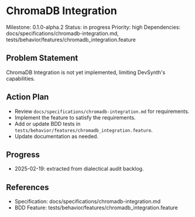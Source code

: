 # ChromaDB Integration
Milestone: 0.1.0-alpha.2
Status: in progress
Priority: high
Dependencies: docs/specifications/chromadb-integration.md, tests/behavior/features/chromadb_integration.feature

## Problem Statement
ChromaDB Integration is not yet implemented, limiting DevSynth's capabilities.


## Action Plan
- Review `docs/specifications/chromadb-integration.md` for requirements.
- Implement the feature to satisfy the requirements.
- Add or update BDD tests in `tests/behavior/features/chromadb_integration.feature`.
- Update documentation as needed.

## Progress
- 2025-02-19: extracted from dialectical audit backlog.

## References
- Specification: docs/specifications/chromadb-integration.md
- BDD Feature: tests/behavior/features/chromadb_integration.feature
